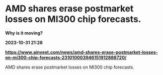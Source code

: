 # AMD shares erase postmarket losses on MI300 chip forecasts.
**Why is it moving?**

**2023-10-31 21:28**

**https://www.ainvest.com/news/amd-shares-erase-postmarket-losses-on-mi300-chip-forecasts-231010003946151912888720/**

AMD shares erase postmarket losses on MI300 chip forecasts.